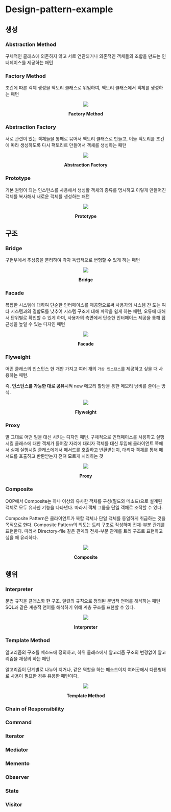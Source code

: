 # Design-pattern-example



## 생성

### Abstraction Method

구체적인 클래스에 의존하지 않고 서로 연관되거나 의존적인 객체들의 조합을 만드는 인터페이스를 제공하는 패턴

### Factory Method

조건에 따른 객체 생성을 팩토리 클래스로 위임하여, 팩토리 클래스에서 객체를 생성하는 패턴

<p align="center">
<img src="https://user-images.githubusercontent.com/48249549/123536578-12fae280-d766-11eb-87d0-e582a7e2d164.png">
<p style="font-weight:bold" align="center">Factory Method</p>
</p>


### Abstraction Factory

서로 관련이 있는 객체들을 통째로 묶어서 팩토리 클래스로 만들고, 이들 팩토리를 조건에 따라 생성하도록 다시 팩토리르 만들어서 객체를 생성하는 패턴

<p align="center">
<img src="https://user-images.githubusercontent.com/48249549/123536610-535a6080-d766-11eb-9260-df4cf239929a.png">
<p style="font-weight:bold" align="center">Abstraction Factory</p>
</p>


### Prototype

기본 원형이 되는 인스턴스를 사용해서 생성할 객체의 종류를 명시하고 이렇게 만들어진 객체를 복사해서 새로운 객체를 생성하는 패턴

<p align="center">
<img src="https://user-images.githubusercontent.com/48249549/123536625-784ed380-d766-11eb-9df5-137aefed79ae.png">
<p style="font-weight:bold" align="center">Prototype</p>
</p>



## 구조

### Bridge

구현부에서 추상층을 분리하여 각자 독립적으로 변형할 수 있게 하는 패턴

<p align="center">
<img src="https://user-images.githubusercontent.com/48249549/123536668-bcda6f00-d766-11eb-9d59-b489b7382556.png">
<p style="font-weight:bold" align="center">Bridge</p>
</p>



### Facade

복잡한 시스템에 대하여 단순한 인터페이스를 제공함으로써 사용자의 시스템 간 도는 여타 시스템과의 결합도를 낮추어 시스템 구조에 대해 파악을 쉽게 하는 패턴, 오류에 대해서 단위별로 확인할 수 있게 하며, 사용자의 측면에서 단순한 인터페이스 제공을 통해 접근성을 높일 수 있는 디자인 패턴

<p align="center">
<img src="https://user-images.githubusercontent.com/48249549/123536692-e0051e80-d766-11eb-9c47-c4c6c5cd93f8.png">
<p style="font-weight:bold" align="center">Facade</p>
</p>



### Flyweight

어떤 클래스의 인스턴스 한 개만 가지고 여러 개의 `가상 인스턴스`를 제공하고 싶을 때 사용하는 패턴.

즉, **인스턴스를 가능한 대로 공유**시켜 new 메모리 할당을 통한 메모리 낭비를 줄이는 방식.

<p align="center">
<img src="https://user-images.githubusercontent.com/48249549/123536709-f14e2b00-d766-11eb-83b7-4769d7d6d30e.png">
<p style="font-weight:bold" align="center">Flyweight</p>
</p>



### Proxy

말 그대로 어떤 일을 대신 시키는 디자인 패턴. 구체적으로 인터페이스를 사용하고 실행시킬 클래스에 대한 객체가 들어갈 자리에 대리자 객체를 대신 투입해 클라이언트 쪽에서 실제 실행시킬 클래스에게서 메서드를 호출하고 반환받는지, 대리자 객체를 통해 메서드를 호출하고 반환받는지 전혀 모르게 처리하는 것

<p align="center">
<img src="https://user-images.githubusercontent.com/48249549/123536803-5b66d000-d767-11eb-8a1c-549cde621502.png">
<p style="font-weight:bold" align="center">Proxy</p>
</p>


### Composite

OOP에서 Composite는 하나 이상의 유사한 객체를 구성(필드와 메소드)으로 설계된 객체로 모두 유사한 기능을 나타낸다. 따라서 객체 그룹을 단일 객체로 조작할 수 있다.

Composite Pattern은 클라이언트가 복합 객체나 단일 객체를 동일하게 취급하는 것을 목적으로 한다. Composite Pattern의 의도는 트리 구조로 작성하며 전체-부분 관계를 표현한다. 따라서 Directory-file 같은 관계와 전체-부분 관계를 트리 구조로 표현하고 싶을 때 유리하다.

<p align="center">
<img src="https://user-images.githubusercontent.com/48249549/123537369-024c6b80-d76a-11eb-9a3b-7879195c2445.png">
<p style="font-weight:bold" align="center">Composite</p>
</p>

## 행위

### Interpreter

문법 규칙을 클래스화 한 구조. 일련의 규칙으로 정의된 문법적 언어를 해석하는 패턴
SQL과 같은 계층적 언어를 해석하기 위해 계층 구조를 표현할 수 있다.

<p align="center">
<img src="https://user-images.githubusercontent.com/48249549/123577694-4f364d80-d80f-11eb-9ce0-eb84575c0c46.png">
<p style="font-weight:bold" align="center">Interpreter</p>
</p>

### Template Method

알고리즘의 구조를 메소드에 정의하고, 하위 클래스에서 알고리즘 구조의 변경없이 알고리즘을 재정의 하는 패턴

알고리즘이 단계별로 나누어 지거나, 같은 역할을 하는 메소드이지 여러곳에서 다른형태로 사용이 필요한 경우 유용한 패턴이다.

<p align="center">
<img src="https://user-images.githubusercontent.com/48249549/123593242-405c9480-d829-11eb-95f9-e70dc9f4e5cd.png">
<p style="font-weight:bold" align="center">Template Method</p>
</p>

### Chain of Responsibility

### Command

### Iterator

### Mediator

### Memento

### Observer

### State

### Visitor



